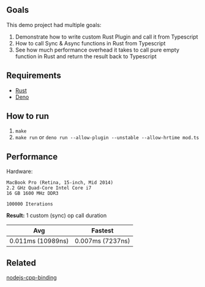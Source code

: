 ## Goals

This demo project had multiple goals:

1. Demonstrate how to write custom Rust Plugin and call it from Typescript
2. How to call Sync & Async functions in Rust from Typescript
3. See how much performance overhead it takes to call pure empty function in Rust and return the result back to Typescript

## Requirements

- [Rust](https://www.rust-lang.org/tools/install)
- [Deno](https://deno.land/#installation)

## How to run

1. `make`
2. `make run` or `deno run --allow-plugin --unstable --allow-hrtime mod.ts`

## Performance

Hardware:

```
MacBook Pro (Retina, 15-inch, Mid 2014)
2.2 GHz Quad-Core Intel Core i7
16 GB 1600 MHz DDR3
```

```
100000 Iterations
```

**Result:**
1 custom (sync) op call duration

| Avg               | Fastest          |
| ----------------- | ---------------- |
| 0.011ms (10989ns) | 0.007ms (7237ns) |

## Related

[nodejs-cpp-binding](https://github.com/playerx/nodejs-cpp-binding)
